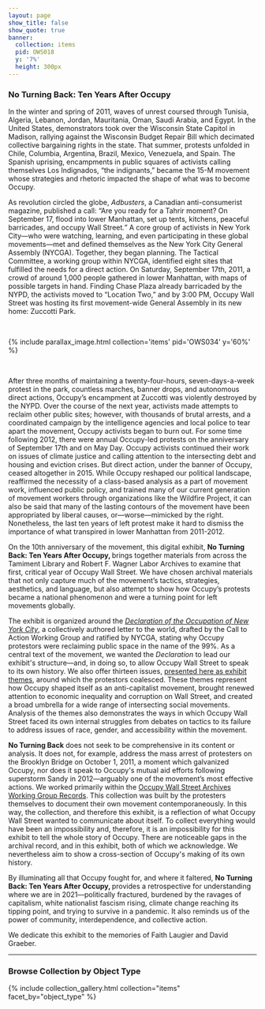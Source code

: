 ```yaml
---
layout: page
show_title: false
show_quote: true
banner:
  collection: items
  pid: OWS018
  y: '7%'
  height: 300px
---
```


<h3><strong>No Turning Back: Ten Years After Occupy</strong></h3>


<p>
In the winter and spring of 2011, waves of unrest coursed through Tunisia, Algeria, Lebanon, Jordan, Mauritania, Oman, Saudi Arabia, and Egypt. In the United States, demonstrators took over the Wisconsin State Capitol in Madison, rallying against the Wisconsin Budget Repair Bill which decimated collective bargaining rights in the state. That summer, protests unfolded in Chile, Columbia, Argentina, Brazil, Mexico, Venezuela, and Spain. The Spanish uprising, encampments in public squares of activists calling themselves Los Indignados, “the indignants,” became the 15-M movement whose strategies and rhetoric impacted the shape of what was to become Occupy.
</p>
<p>
As revolution circled the globe,<em> Adbusters</em>, a Canadian anti-consumerist magazine, published a call: “Are you ready for a Tahrir moment? On September 17, flood into lower Manhattan, set up tents, kitchens, peaceful barricades, and occupy Wall Street<em>.”</em> A core group of activists in New York City—who were watching, learning, and even participating in these global movements—met and defined themselves as the New York City General Assembly (NYCGA). Together, they began planning. The Tactical Committee, a working group within NYCGA, identified eight sites that fulfilled the needs for a direct action. On Saturday, September 17th, 2011, a crowd of around 1,000 people gathered in lower Manhattan, with maps of possible targets in hand. Finding Chase Plaza already barricaded by the NYPD, the activists moved to “Location Two,” and by 3:00 PM, Occupy Wall Street was hosting its first movement-wide General Assembly in its new home: Zuccotti Park.
</p>

<br>

{% include parallax_image.html collection='items' pid='OWS034' y='60%' %}

<br>
<p>
After three months of maintaining a twenty-four-hours, seven-days-a-week protest in the park, countless marches, banner drops, and autonomous direct actions, Occupy’s encampment at Zuccotti was violently destroyed by the NYPD. Over the course of the next year, activists made attempts to reclaim other public sites; however, with thousands of brutal arrests, and a coordinated campaign by the intelligence agencies and local police to tear apart the movement, Occupy activists began to burn out. For some time following 2012, there were annual Occupy-led protests on the anniversary of September 17th and on May Day. Occupy activists continued their work on issues of climate justice and calling attention to the intersecting debt and housing and eviction crises. But direct action, under the banner of Occupy, ceased altogether in 2015. While Occupy reshaped our political landscape, reaffirmed the necessity of a class-based analysis as a part of movement work, influenced public policy, and trained many of our current generation of movement workers through organizations like the Wildfire Project, it can also be said that many of the lasting contours of the movement have been appropriated by liberal causes, or—worse—mimicked by the right. Nonetheless, the last ten years of left protest make it hard to dismiss the importance of what transpired in lower Manhattan from 2011-2012.
</p>
<p>
On the 10th anniversary of the movement, this digital exhibit, <strong>No Turning Back: Ten Years After Occupy, </strong>brings together materials from across the Tamiment Library and Robert F. Wagner Labor Archives to examine that first, critical year of Occupy Wall Street. We have chosen archival materials that not only capture much of the movement’s tactics, strategies, aesthetics, and language, but also attempt to show how Occupy’s protests became a national phenomenon and were a turning point for left movements globally.
</p>
<p>
The exhibit is organized around the <em><a href="https://nyu-dss.github.io/occupy/declarations/">Declaration of the Occupation of New York City</a></em>, a collectively authored letter to the world, drafted by the Call to Action Working Group and ratified by NYCGA, stating why Occupy protestors were reclaiming public space in the name of the 99%. As a central text of the movement, we wanted the <em>Declaration</em> to lead our exhibit's structure—and, in doing so, to allow Occupy Wall Street to speak to its own history. We also offer thirteen issues, <a href="https://nyu-dss.github.io/occupy/themes/">presented here as exhibit themes</a>, around which the protestors coalesced. These themes represent how Occupy shaped itself as an anti-capitalist movement, brought renewed attention to economic inequality and corruption on Wall Street, and created a broad umbrella for a wide range of intersecting social movements. Analysis of the themes also demonstrates the ways in which Occupy Wall Street faced its own internal struggles from debates on tactics to its failure to address issues of race, gender, and accessibility within the movement.
</p>
<p>
<strong>No Turning Back</strong> does not seek to be comprehensive in its content or analysis. It does not, for example, address the mass arrest of protesters on the Brooklyn Bridge on October 1, 2011, a moment which galvanized Occupy, nor does it speak to Occupy's mutual aid efforts following superstorm Sandy in 2012—arguably one of the movement’s most effective actions. We worked primarily within the <a href="http://dlib.nyu.edu/findingaids/html/tamwag/tam_630/">Occupy Wall Street Archives Working Group Records</a>. This collection was built by the protesters themselves to document their own movement contemporaneously. In this way, the collection, and therefore this exhibit, is a reflection of what Occupy Wall Street wanted to communicate about itself. To collect everything would have been an impossibility and, therefore, it is an impossibility for this exhibit to tell the whole story of Occupy. There are noticeable gaps in the archival record, and in this exhibit, both of which we acknowledge. We nevertheless aim to show a cross-section of Occupy's making of its own history.
</p>
<p>
By illuminating all that Occupy fought for, and where it faltered, <strong>No Turning Back: Ten Years After Occupy, </strong>provides a retrospective for understanding where we are in 2021—politically fractured, burdened by the ravages of capitalism, white nationalist fascism rising, climate change reaching its tipping point, and trying to survive in a pandemic. It also reminds us of the power of community, interdependence, and collective action.
</p>
<p>
We dedicate this exhibit to the memories of Faith Laugier and David Graeber. 
</p>

<hr>

### Browse Collection by Object Type

{% include collection_gallery.html collection="items" facet_by="object_type" %}
